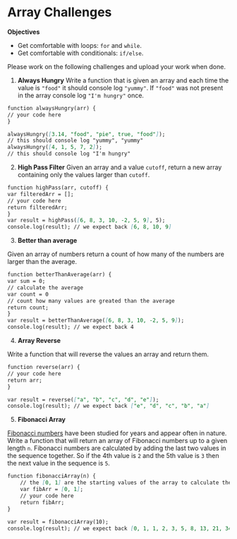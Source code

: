 # Array Challenges

**Objectives**

- Get comfortable with loops: `for` and `while`.
- Get comfortable with conditionals: `if/else`.

Please work on the following challenges and upload your work when done.

1. **Always Hungry**
   Write a function that is given an array and each time the value is `"food"` it should console log `"yummy"`. If `"food"` was not present in the array console log `"I'm hungry"` once.

```md
function alwaysHungry(arr) {
// your code here
}

alwaysHungry([3.14, "food", "pie", true, "food"]);
// this should console log "yummy", "yummy"
alwaysHungry([4, 1, 5, 7, 2]);
// this should console log "I'm hungry"
```

2. **High Pass Filter**
   Given an array and a value `cutoff`, return a new array containing only the values larger than `cutoff`.

```md
function highPass(arr, cutoff) {
var filteredArr = [];
// your code here
return filteredArr;
}
var result = highPass([6, 8, 3, 10, -2, 5, 9], 5);
console.log(result); // we expect back [6, 8, 10, 9]
```

3. **Better than average**

Given an array of numbers return a count of how many of the numbers are larger than the average.

```md
function betterThanAverage(arr) {
var sum = 0;
// calculate the average
var count = 0
// count how many values are greated than the average
return count;
}
var result = betterThanAverage([6, 8, 3, 10, -2, 5, 9]);
console.log(result); // we expect back 4
```

4. **Array Reverse**

Write a function that will reverse the values an array and return them.

```md
function reverse(arr) {
// your code here
return arr;
}

var result = reverse(["a", "b", "c", "d", "e"]);
console.log(result); // we expect back ["e", "d", "c", "b", "a"]
```

5. **Fibonacci Array**

[Fibonacci numbers](https://en.wikipedia.org/wiki/Fibonacci_number) have been studied for years and appear often in nature. Write a function that will return an array of Fibonacci numbers up to a given length `n`. Fibonacci numbers are calculated by adding the last two values in the sequence together. So if the 4th value is `2` and the 5th value is `3` then the next value in the sequence is `5`.

```md
function fibonacciArray(n) {
    // the [0, 1] are the starting values of the array to calculate the rest from
    var fibArr = [0, 1];
    // your code here
    return fibArr;
}
   
var result = fibonacciArray(10);
console.log(result); // we expect back [0, 1, 1, 2, 3, 5, 8, 13, 21, 34]

````